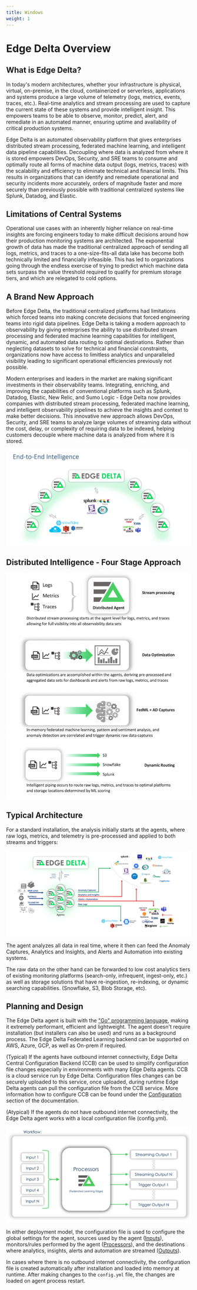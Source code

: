 ```yaml
---
title: Windows
weight: 1
---
```


# Edge Delta Overview

## What is Edge Delta?

In today's modern architectures, whether your infrastructure is physical, virtual, on-premise, in the cloud, containerized or serverless, applications and systems produce a large volume of telemetry \(logs, metrics, events, traces, etc.\). Real-time analytics and stream processing are used to capture the current state of these systems and provide intelligent insight. This empowers teams to be able to observe, monitor, predict, alert, and remediate in an automated manner, ensuring uptime and availability of critical production systems.

Edge Delta is an automated observability platform that gives enterprises distributed stream processing, federated machine learning, and intelligent data pipeline capabilities. Decoupling where data is analyzed from where it is stored empowers DevOps, Security, and SRE teams to consume and optimally route all forms of machine data output \(logs, metrics, traces\) with the scalability and efficiency to eliminate technical and financial limits. This results in organizations that can identify and remediate operational and security incidents more accurately, orders of magnitude faster and more securely than previously possible with traditional centralized systems like Splunk, Datadog, and Elastic.

## **Limitations of Central Systems**

Operational use cases with an inherently higher reliance on real-time insights are forcing engineers today to make difficult decisions around how their production monitoring systems are architected. The exponential growth of data has made the traditional centralized approach of sending all logs, metrics, and traces to a one-size-fits-all data lake has become both technically limited and financially infeasible. This has led to organizations going through the endless exercise of trying to predict which machine data sets surpass the value threshold required to qualify for premium storage tiers, and which are relegated to cold options.

## A Brand New Approach

Before Edge Delta, the traditional centralized platforms had limitations which forced teams into making concrete decisions that forced engineering teams into rigid data pipelines. Edge Delta is taking a modern approach to observability by giving enterprises the ability to use distributed stream processing and federated machine learning capabilities for intelligent, dynamic, and automated data routing to optimal destinations. Rather than neglecting datasets to solve for technical and financial constraints, organizations now have access to limitless analytics and unparalleled visibility leading to significant operational efficiencies previously not possible.

Modern enterprises and leaders in the market are making significant investments in their observability teams. Integrating, enriching, and improving the capabilities of conventional platforms such as Splunk, Datadog, Elastic, New Relic, and Sumo Logic - Edge Delta now provides companies with distributed stream processing, federated machine learning, and intelligent observability pipelines to achieve the insights and context to make better decisions. This innovative new approach allows DevOps, Security, and SRE teams to analyze large volumes of streaming data without the cost, delay, or complexity of requiring data to be indexed, helping customers decouple where machine data is analyzed from where it is stored.

![The Edge Delta platform is distributed, allowing analysis without the need to centralize raw data first](.gitbook/assets/image%20%2814%29.png)

## Distributed Intelligence - Four Stage Approach

![](.gitbook/assets/di4stages.png)

## Typical Architecture

For a standard installation, the analysis initially starts at the agents, where raw logs, metrics, and telemetry is pre-processed and applied to both streams and triggers:

![Anomaly Captures, Insights, and Alerts and Automation, Raw Logs are all easily integrated. ](.gitbook/assets/image%20%285%29.png)

The agent analyzes all data in real time, where it then can feed the Anomaly Captures, Analytics and Insights, and Alerts and Automation into existing systems.

The raw data on the other hand can be forwarded to low cost analytics tiers of existing monitoring platforms \(search-only, infrequent, ingest-only, etc.\) as well as storage solutions that have re-ingestion, re-indexing, or dynamic searching capabilities. \(Snowflake, S3, Blob Storage, etc\).

## Planning and Design

The Edge Delta agent is built with the ["Go" programming language](https://golang.org/), making it extremely performant, efficient and lightweight. The agent doesn't require installation \(but installers can also be used\) and runs as a background process. The Edge Delta Federated Learning backend can be supported on AWS, Azure, GCP, as well as On-prem if required.

\(Typical\) If the agents have outbound internet connectivity, Edge Delta Central Configuration Backend \(CCB\) can be used to simplify configuration file changes especially in environments with many Edge Delta agents. CCB is a cloud service run by Edge Delta. Configuration files changes can be securely uploaded to this service, once uploaded, during runtime Edge Delta agents can pull the configuration file from the CCB service. More information how to configure CCB can be found under the [Configuration](https://docs.edgedelta.com/configuration) section of the documentation.

\(Atypical\) If the agents do not have outbound internet connectivity, the Edge Delta agent works with a local configuration file \(config.yml\).

![The Federated Learning Edge \(FLE\) applies distributed machine learning, statistical analysis, and stream-processing algorithms to incoming data, resulting in dynamically generated outputs \(streams and triggers\)](.gitbook/assets/screen-shot-2021-01-27-at-10.46.11-am.png)

In either deployment model, the configuration file is used to configure the global settings for the agent, sources used by the agent \([Inputs](https://docs.edgedelta.com/configuration/inputs)\), monitors/rules performed by the agent \([Processors](https://docs.edgedelta.com/configuration/processors)\), and the destinations where analytics, insights, alerts and automation are streamed \([Outputs](https://docs.edgedelta.com/configuration/outputs)\).

In cases where there is no outbound internet connectivity, the configuration file is created automatically after installation and loaded into memory at runtime. After making changes to the `config.yml` file, the changes are loaded on agent process restart.

